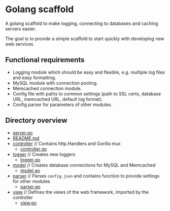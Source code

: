 # Golang scaffold

A golang scaffold to make logging, connecting to databases and caching servers easier.

The goal is to provide a simple scaffold to start quickly with developing new web services.

## Functional requirements

- Logging module which should be easy and flexible, e.g. multiple log files and easy formatting.
- MySQL module with connection pooling.
- Memcached connection module.
- Config file with paths to common settings (path to SSL certs, database URL, memcached URL, default log format).
- Config parser for parameters of other modules.

## Directory overview

- [server.go](./server.go)
- [README.md](./README.md)
- [controller](./controller)    // Contains http.Handlers and Gorilla mux
  - [controller.go](./controller/controller.go)
- [logger](./logger)            // Creates new loggers
  - [logger.go](./logger/logger.go)
- [model](./model)              // Creates database connections for MySQL and Memcached
  - [model.go](./model/model.go)
- [parser](./parser)            // Parses `config.json` and contains function to provide settings for other modules
  - [parser.go](./parser/parser.go)
- [view](./view)                // Defines the views of the web framework, imported by the controller
  - [view.go](./view/view.go)
